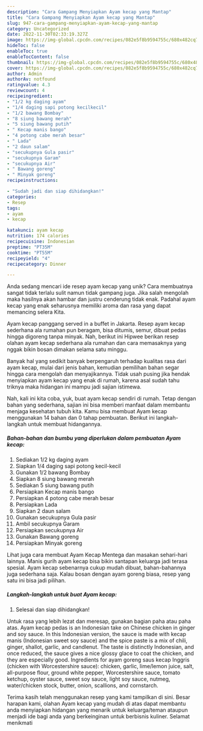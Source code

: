 ```yaml
---
description: "Cara Gampang Menyiapkan Ayam kecap yang Mantap"
title: "Cara Gampang Menyiapkan Ayam kecap yang Mantap"
slug: 947-cara-gampang-menyiapkan-ayam-kecap-yang-mantap
category: Uncategorized
date: 2022-11-30T02:33:19.327Z
image: https://img-global.cpcdn.com/recipes/082e5f8b9594755c/680x482cq70/ayam-kecap-foto-resep-utama.jpg
hideToc: false
enableToc: true
enableTocContent: false
thumbnail: https://img-global.cpcdn.com/recipes/082e5f8b9594755c/680x482cq70/ayam-kecap-foto-resep-utama.jpg
cover: https://img-global.cpcdn.com/recipes/082e5f8b9594755c/680x482cq70/ayam-kecap-foto-resep-utama.jpg
author: Admin
authorAv: notfound
ratingvalue: 4.3
reviewcount: 4
recipeingredient:
- "1/2 kg daging ayam"
- "1/4 daging sapi potong kecilkecil"
- "1/2 bawang Bombay"
- "8 siung bawang merah"
- "5 siung bawang putih"
- " Kecap manis bango"
- "4 potong cabe merah besar"
- " Lada"
- "2 daun salam"
- "secukupnya Gula pasir"
- "secukupnya Garam"
- "secukupnya Air"
- " Bawang goreng"
- " Minyak goreng"
recipeinstructions:

- "Sudah jadi dan siap dihidangkan!"
categories:
- Resep
tags:
- ayam
- kecap

katakunci: ayam kecap 
nutrition: 174 calories
recipecuisine: Indonesian
preptime: "PT35M"
cooktime: "PT55M"
recipeyield: "4"
recipecategory: Dinner

---
```





Anda sedang mencari ide resep ayam kecap yang unik? Cara membuatnya sangat tidak terlalu sulit namun tidak gampang juga. Jika salah mengolah maka hasilnya akan hambar dan justru cenderung tidak enak. Padahal ayam kecap yang enak seharusnya memiliki aroma dan rasa yang dapat memancing selera Kita.





Ayam kecap panggang served in a buffet in Jakarta. Resep ayam kecap sederhana ala rumahan pun beragam, bisa ditumis, semur, dibuat pedas hingga digoreng tanpa minyak. Nah, berikut ini Hipwee berikan resep olahan ayam kecap sederhana ala rumahan dan cara memasaknya yang nggak bikin bosan dimakan selama satu minggu.

Banyak hal yang sedikit banyak berpengaruh terhadap kualitas rasa dari ayam kecap, mulai dari jenis bahan, kemudian pemilihan bahan segar hingga cara mengolah dan menyajikannya. Tidak usah pusing jika hendak menyiapkan ayam kecap yang enak di rumah, karena asal sudah tahu triknya maka hidangan ini mampu jadi sajian istimewa.






Nah, kali ini kita coba, yuk, buat ayam kecap sendiri di rumah. Tetap dengan bahan yang sederhana, sajian ini bisa memberi manfaat dalam membantu menjaga kesehatan tubuh kita. Kamu bisa membuat Ayam kecap menggunakan 14 bahan dan 0 tahap pembuatan. Berikut ini langkah-langkah untuk membuat hidangannya.

<!--inarticleads1-->

##### Bahan-bahan dan bumbu yang diperlukan dalam pembuatan Ayam kecap:

1. Sediakan 1/2 kg daging ayam
1. Siapkan 1/4 daging sapi potong kecil-kecil
1. Gunakan 1/2 bawang Bombay
1. Siapkan 8 siung bawang merah
1. Sediakan 5 siung bawang putih
1. Persiapkan  Kecap manis bango
1. Persiapkan 4 potong cabe merah besar
1. Persiapkan  Lada
1. Siapkan 2 daun salam
1. Gunakan secukupnya Gula pasir
1. Ambil secukupnya Garam
1. Persiapkan secukupnya Air
1. Gunakan  Bawang goreng
1. Persiapkan  Minyak goreng


Lihat juga cara membuat Ayam Kecap Mentega dan masakan sehari-hari lainnya. Manis gurih ayam kecap bisa bikin santapan keluarga jadi terasa spesial. Ayam kecap sebenarnya cukup mudah dibuat, bahan-bahannya juga sederhana saja. Kalau bosan dengan ayam goreng biasa, resep yang satu ini bisa jadi pilihan. 

<!--inarticleads2-->

##### Langkah-langkah untuk buat Ayam kecap:


1. Selesai dan siap dihidangkan!

Untuk rasa yang lebih lezat dan meresap, gunakan bagian paha atau paha atas. Ayam kecap pedas is an Indonesian take on Chinese chicken in ginger and soy sauce. In this Indonesian version, the sauce is made with kecap manis (Indonesian sweet soy sauce) and the spice paste is a mix of chili, ginger, shallot, garlic, and candlenut. The taste is distinctly Indonesian, and once reduced, the sauce gives a nice glossy glace to coat the chicken, and they are especially good. Ingredients for ayam goreng saus kecap Inggris (chicken with Worcestershire sauce): chicken, garlic, lime/lemon juice, salt, all-purpose flour, ground white pepper, Worcestershire sauce, tomato ketchup, oyster sauce, sweet soy sauce, light soy sauce, nutmeg, water/chicken stock, butter, onion, scallions, and cornstarch. 

Terima kasih telah menggunakan resep yang kami tampilkan di sini. Besar harapan kami, olahan Ayam kecap yang mudah di atas dapat membantu anda menyiapkan hidangan yang menarik untuk keluarga/teman ataupun menjadi ide bagi anda yang berkeinginan untuk berbisnis kuliner. Selamat menikmati
